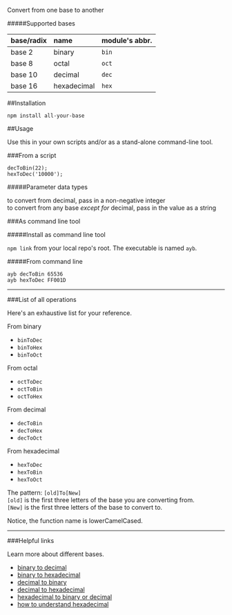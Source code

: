 Convert from one base to another

#####Supported bases

| base/radix | name        | module's abbr. |
|:-----------|:------------|:---------------|
| base 2     | binary      | `bin`          |
| base 8     | octal       | `oct`          |
| base 10    | decimal     | `dec`          |
| base 16    | hexadecimal | `hex`          |

##Installation

`npm install all-your-base`

##Usage

Use this in your own scripts and/or as a stand-alone command-line tool.

###From a script

`decToBin(22);`  
`hexToDec('10000');`  

#####Parameter data types

to convert from decimal, pass in a non-negative integer  
to convert from any base *except for* decimal, pass in the value as a string

###As command line tool

#####Install as command line tool

`npm link` from your local repo's root. The executable is named `ayb`.

#####From command line

`ayb decToBin 65536`  
`ayb hexToDec FF001D`  

---

###List of all operations

Here's an exhaustive list for your reference.

From binary
* `binToDec`
* `binToHex`
* `binToOct`

From octal
* `octToDec`
* `octToBin`
* `octToHex`

From decimal
* `decToBin`
* `decToHex`
* `decToOct`

From hexadecimal
* `hexToDec`
* `hexToBin`
* `hexToOct`

The pattern: `[old]To[New]`  
`[old]` is the first three letters of the base you are converting from.  
`[New]` is the first three letters of the base to convert to.

Notice, the function name is lowerCamelCased.

---

###Helpful links

Learn more about different bases.  

* [binary to decimal](http://www.wikihow.com/Convert-Binary-to-Decimal)
* [binary to hexadecimal](http://www.wikihow.com/Convert-Binary-to-Hexadecimal)
* [decimal to binary](http://www.wikihow.com/Convert-from-Decimal-to-Binary)
* [decimal to hexadecimal](http://www.wikihow.com/Convert-from-Decimal-to-Hexadecimal)
* [hexadecimal to binary or decimal](http://www.wikihow.com/Convert-Hexadecimal-to-Binary-or-Decimal)
* [how to understand hexadecimal](http://www.wikihow.com/Understand-Hexadecimal)
